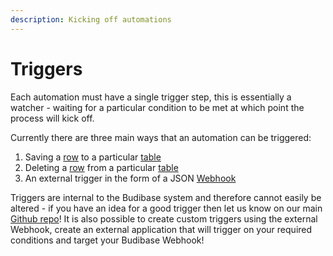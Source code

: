 ```yaml
---
description: Kicking off automations
---
```


# Triggers

Each automation must have a single trigger step, this is essentially a watcher - waiting for a particular condition to be met at which point the process will kick off.

Currently there are three main ways that an automation can be triggered:

1. Saving a [row]() to a particular [table](../../data/tables/)
2. Deleting a [row]() from a particular [table](../../data/tables/)
3. An external trigger in the form of a JSON [Webhook](https://en.wikipedia.org/wiki/Webhook)

Triggers are internal to the Budibase system and therefore cannot easily be altered - if you have an idea for a good trigger then let us know on our main [Github repo](https://github.com/Budibase/budibase/issues)! It is also possible to create custom triggers using the external Webhook, create an external application that will trigger on your required conditions and target your Budibase Webhook!

